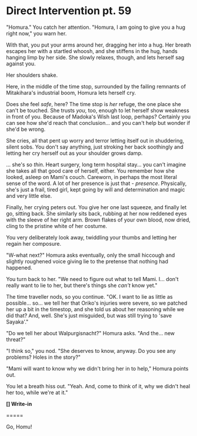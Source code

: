# Direct Intervention pt. 59

"Homura." You catch her attention. "Homura, I am going to give you a hug right now," you warn her.

With that, you put your arms around her, dragging her into a hug. Her breath escapes her with a startled whoosh, and she stiffens in the hug, hands hanging limp by her side. She slowly relaxes, though, and lets herself sag against you.

Her shoulders shake.

Here, in the middle of the time stop, surrounded by the failing remnants of Mitakihara's industrial boom, Homura lets herself cry.

Does she feel *safe*, here? The time stop is *her* refuge, the one place she can't be touched. She trusts *you*, too, enough to let herself show weakness in front of you. Because of Madoka's Wish last loop, perhaps? Certainly you can see how she'd reach that conclusion... and you can't help but wonder if she'd be wrong.

She cries, all that pent up worry and terror letting itself out in shuddering, silent sobs. You don't say anything, just stroking her back soothingly and letting her cry herself out as your shoulder grows damp.

... she's so *thin*. Heart surgery, long term hospital stay... you can't imagine she takes all that good care of herself, either. You remember how she looked, asleep on Mami's couch. Careworn, in perhaps the most literal sense of the word. A lot of her presence is just that - *presence*. Physically, she's just a frail, tired girl, kept going by will and determination and magic and very little else.

Finally, her crying peters out. You give her one last squeeze, and finally let go, sitting back. She similarly sits back, rubbing at her now reddened eyes with the sleeve of her right arm. Brown flakes of your own blood, now dried, cling to the pristine white of her costume.

You very deliberately look away, twiddling your thumbs and letting her regain her composure.

"W-what next?" Homura asks eventually, only the small hiccough and slightly roughened voice giving lie to the pretense that nothing had happened.

You turn back to her. "We need to figure out what to tell Mami. I... don't really want to lie to her, but there's things she *can't* know yet."

The time traveller nods, so you continue. "OK. I want to lie as little as possible... so... we tell her that Oriko's injuries were severe, so we patched her up a bit in the timestop, and she told us about her reasoning while we did that? And, well. She's just misguided, but was still trying to 'save Sayaka'."

"Do we tell her about Walpurgisnacht?" Homura asks. "And the... new threat?"

"I think so," you nod. "She deserves to know, anyway. Do you see any problems? Holes in the story?"

"Mami will want to know why we didn't bring her in to help," Homura points out.

You let a breath hiss out. "Yeah. And, come to think of it, why we didn't heal her too, while we're at it."

**\[] Write-in**

\=====​

Go, Homu!
